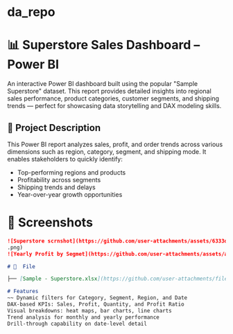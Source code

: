 # da_repo
# 📊 Superstore Sales Dashboard – Power BI

An interactive Power BI dashboard built using the popular "Sample Superstore" dataset. This report provides detailed insights into regional sales performance, product categories, customer segments, and shipping trends — perfect for showcasing data storytelling and DAX modeling skills.

## 📝 Project Description

This Power BI report analyzes sales, profit, and order trends across various dimensions such as region, category, segment, and shipping mode. It enables stakeholders to quickly identify:
- Top-performing regions and products
- Profitability across segments
- Shipping trends and delays
- Year-over-year growth opportunities

# 📸 Screenshots

```md
![Superstore scrnshot](https://github.com/user-attachments/assets/6333d01f-8d79-4201-a977-b579ce59bda2)
.png)
![Yearly Profit by Segmet](https://github.com/user-attachments/assets/a85975ac-d308-4029-8b32-e7c1d3cbbdfc)

# 📁  File 

├── [Sample - Superstore.xlsx](https://github.com/user-attachments/files/19721857/Sample.-.Superstore.xlsx)

# Features
~~ Dynamic filters for Category, Segment, Region, and Date
DAX-based KPIs: Sales, Profit, Quantity, and Profit Ratio
Visual breakdowns: heat maps, bar charts, line charts
Trend analysis for monthly and yearly performance
Drill-through capability on date-level detail
